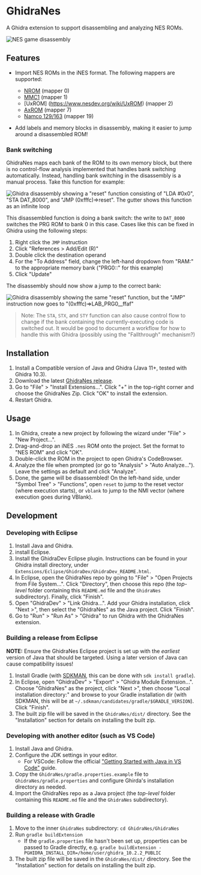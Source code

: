 # GhidraNes

A Ghidra extension to support disassembling and analyzing NES ROMs.

![NES game disassembly](.github/screenshots/ghidra-nes.png)

## Features

- Import NES ROMs in the iNES format. The following mappers are supported:
    - [NROM](https://www.nesdev.org/wiki/NROM) (mapper 0)
    - [MMC1](https://www.nesdev.org/wiki/MMC1) (mapper 1)
    - [UxROM] (https://www.nesdev.org/wiki/UxROM) (mapper 2)
    - [AxROM](https://www.nesdev.org/wiki/AxROM) (mapper 7)
    - [Namco 129/163](https://www.nesdev.org/wiki/INES_Mapper_019) (mapper 19)

- Add labels and memory blocks in disassembly, making it easier to jump around a disassembled ROM!

### Bank switching

GhidraNes maps each bank of the ROM to its own memory block, but there is no control-flow analysis implemented that handles bank switching automatically. Instead, handling bank switching in the disassembly is a manual process. Take this function for example:

![Ghidra disassembly showing a "reset" function consisting of "LDA #0x0", "STA DAT_8000", and "JMP (0xfffc)=>reset". The gutter shows this function as an infinite loop](.github/screenshots/bank-switching-broken.png)

This disassembled function is doing a bank switch: the write to `DAT_8000` switches the PRG ROM to bank 0 in this case. Cases like this can be fixed in Ghidra using the following steps:

1. Right click the `JMP` instruction
2. Click "References > Add/Edit (R)"
3. Double click the destination operand
4. For the "To Address" field, change the left-hand dropdown from "RAM:" to the appropriate memory bank ("PRG0::" for this example)
5. Click "Update"

The disassembly should now show a jump to the correct bank:

![Ghidra disassembly showing the same "reset" function, but the "JMP" instruction now goes to "(0xfffc)=>LAB_PRG0__ffaf"](.github/screenshots/bank-switching-fixed.png)

> Note: The `STA`, `STX`, and `STY` function can also cause control flow to change if the bank containing the currently-executing code is switched out. It would be good to document a workflow for how to handle this with Ghidra (possibly using the "Fallthrough" mechanism?)

## Installation

1. Install a Compatible version of Java and Ghidra (Java 11+, tested with Ghidra 10.3).
2. Download the latest [GhidraNes release](https://github.com/kylewlacy/GhidraNes/releases).
3. Go to "File" > "Install Extensions...". Click "+" in the top-right corner and choose the GhidraNes Zip. Click "OK" to install the extension.
4. Restart Ghidra.

## Usage

1. In Ghidra, create a new project by following the wizard under "File" > "New Project...".
2. Drag-and-drop an iNES `.nes` ROM onto the project. Set the format to "NES ROM" and click "OK".
3. Double-click the ROM in the project to open Ghidra's CodeBrowser.
4. Analyze the file when prompted (or go to "Analysis" > "Auto Analyze..."). Leave the settings as default and click "Analyze".
5. Done, the game will be disassembled! On the left-hand side, under "Symbol Tree" > "Functions", open `reset` to jump to the reset vector (where execution starts), or `vblank` to jump to the NMI vector (where execution goes during VBlank).

## Development

### Developing with Eclipse

1. Install Java and Ghidra.
2. install Eclipse.
3. Install the GhidraDev Eclipse plugin. Instructions can be found in your Ghidra install directory, under `Extensions/Eclipse/GhidraDev/GhidraDev_README.html`.
4. In Eclipse, open the GhidraNes repo by going to "File" > "Open Projects from File System...". Click "Directory", then choose this repo (the _top-level_ folder containing this `README.md` file and the `GhidraNes` subdirectory). Finally, click "Finish".
5. Open "GhidraDev" > "Link Ghidra...". Add your Ghidra installation, click "Next >", then select the "GhidraNes" as the Java project. Click "Finish".
6. Go to "Run" > "Run As" > "Ghidra" to run Ghidra with the GhidraNes extension.

### Building a release from Eclipse

**NOTE:** Ensure the GhidraNes Eclipse project is set up with the _earliest_ version of Java that should be targeted. Using a later version of Java can cause compatibility issues!

1. Install Gradle (with [SDKMAN](https://sdkman.io/), this can be done with `sdk install gradle`).
2. In Eclipse, open "GhidraDev" > "Export" > "Ghidra Module Extension...". Choose "GhidraNes" as the project, click "Next >", then choose "Local installation directory:" and browse to your Gradle installation dir (with SDKMAN, this will be at `~/.sdkman/candidates/gradle/$GRADLE_VERSION`). Click "Finish".
3. The built zip file will be saved in the `GhidraNes/dist/` directory. See the "Installation" section for details on installing the built zip.

### Developing with another editor (such as VS Code)

1. Install Java and Ghidra.
2. Configure the JDK settings in your editor.
    - For VSCode: Follow the official ["Getting Started with Java in VS Code"](https://code.visualstudio.com/docs/java/java-tutorial) guide.
3. Copy the `GhidraNes/gradle.properties.example` file to `GhidraNes/gradle.properties` and configure Ghirda's installation directory as needed.
4. Import the GhidraNes repo as a Java project (the _top-level_ folder containing this `README.md` file and the `GhidraNes` subdirectory).

### Building a release with Gradle

1. Move to the inner `GhidraNes` subdirectory: `cd GhidraNes/GhidraNes`
2. Run `gradle buildExtension`
    - If the `gradle.properties` file hasn't been set up, properties can be passed to Gradle directly, e.g. `gradle buildExtension -PGHIDRA_INSTALL_DIR=/home/user/ghidra_10.2.2_PUBLIC`
3. The built zip file will be saved in the `GhidraNes/dist/` directory. See the "Installation" section for details on installing the built zip.
